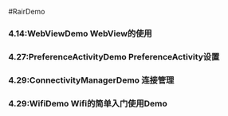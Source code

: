 #RairDemo
### 4.14:WebViewDemo WebView的使用
### 4.27:PreferenceActivityDemo PreferenceActivity设置
### 4.29:ConnectivityManagerDemo 连接管理
### 4.29:WifiDemo Wifi的简单入门使用Demo